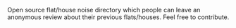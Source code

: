 Open source flat/house noise directory which people can leave an anonymous review about their previous flats/houses. 
Feel free to contribute.
